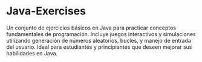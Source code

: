 # Java-Exercises
Un conjunto de ejercicios básicos en Java para practicar conceptos fundamentales de programación. Incluye juegos interactivos y simulaciones utilizando generación de números aleatorios, bucles, y manejo de entrada del usuario. Ideal para estudiantes y principiantes que deseen mejorar sus habilidades en Java.
